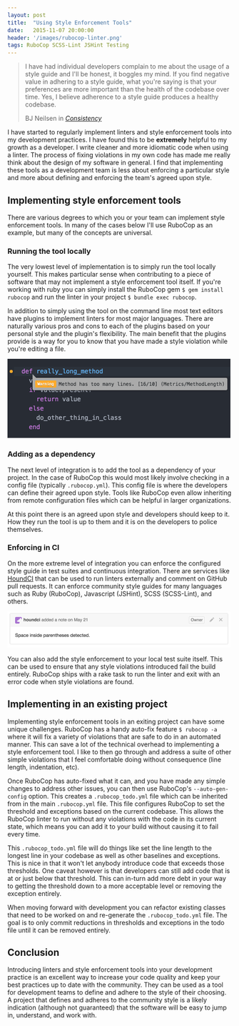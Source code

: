 ```yaml
---
layout: post
title:  "Using Style Enforcement Tools"
date:   2015-11-07 20:00:00
header: '/images/rubocop-linter.png'
tags: RuboCop SCSS-Lint JSHint Testing
---
```


<blockquote>
  <p>I have had individual developers complain to me about the usage of a style guide and I'll be honest, it boggles my mind. If you find negative value in adhering to a style guide, what you're saying is that your preferences are more important than the health of the codebase over time. Yes, I believe adherence to a style guide produces a healthy codebase.</p>
  <footer>
    BJ Neilsen in
    <cite title='http://localshred.github.io/consistency.html'>
      <a href='http://localshred.github.io/consistency.html'>Consistency</a>
    </cite>
  </footer>
</blockquote>

I have started to regularly implement linters and style enforcement tools into my development practices. I have found this to be **extremely** helpful to my growth as a developer. I write cleaner and more idiomatic code when using a linter. The process of fixing violations in my own code has made me really think about the design of my software in general. I find that implementing these tools as a development team is less about enforcing a particular style and more about defining and enforcing the team's agreed upon style.

## Implementing style enforcement tools

There are various degrees to which you or your team can implement style enforcement tools. In many of the cases below I'll use RuboCop as an example, but many of the concepts are universal.

### Running the tool locally

The very lowest level of implementation is to simply run the tool locally yourself. This makes particular sense when contributing to a piece of software that may not implement a style enforcement tool itself.  If you're working with ruby you can simply install the RuboCop gem `$ gem install rubocop` and run the linter in your project `$ bundle exec rubocop`.

In addition to simply using the tool on the command line most text editors have plugins to implement linters for most major languages. There are naturally various pros and cons to each of the plugins based on your personal style and the plugin's flexibility. The main benefit that the plugins provide is a way for you to know that you have made a style violation while you're editing a file.

![RuboCop Editor Output](/images/rubocop-editor-output.png)

### Adding as a dependency

The next level of integration is to add the tool as a dependency of your project. In the case of RuboCop this would most likely involve checking in a config file (typically `.rubocop.yml`). This config file is where the developers can define their agreed upon style. Tools like RuboCop even allow inheriting from remote configuration files which can be helpful in larger organizations.

At this point there is an agreed upon style and developers should keep to it. How they run the tool is up to them and it is on the developers to police themselves.

### Enforcing in CI

On the more extreme level of integration you can enforce the configured style guide in test suites and continuous integration. There are services like [HoundCI](https://houndci.com) that can be used to run linters externally and comment on GitHub pull requests. It can enforce community style guides for many languages such as Ruby (RuboCop), Javascript (JSHint), SCSS (SCSS-Lint), and others.

![HoundCI comment](/images/hound-comment.png)

You can also add the style enforcement to your local test suite itself.  This can be used to ensure that any style violations introduced fail the build entirely.  RuboCop ships with a rake task to run the linter and exit with an error code when style violations are found.

## Implementing in an existing project

Implementing style enforcement tools in an exiting project can have some unique challenges. RuboCop has a handy auto-fix feature `$ rubocop -a` where it will fix a variety of violations that are safe to do in an automated manner. This can save a lot of the technical overhead to implementing a style enforcement tool. I like to then go through and address a suite of other simple violations that I feel comfortable doing without consequence (line length, indentation, etc).

Once RuboCop has auto-fixed what it can, and you have made any simple changes to address other issues, you can then use RuboCop's `--auto-gen-config` option. This creates a `.rubocop_todo.yml` file which can be inherited from in the main `.rubocop.yml` file. This file configures RuboCop to set the threshold and exceptions based on the current codebase. This allows the RuboCop linter to run without any violations with the code in its current state, which means you can add it to your build without causing it to fail every time.

This `.rubocop_todo.yml` file will do things like set the line length to the longest line in your codebase as well as other baselines and exceptions. This is nice in that it won't let anybody introduce code that exceeds those thresholds. One caveat however is that developers can still add code that is at or just below that threshold. This can in-turn add more debt in your way to getting the threshold down to a more acceptable level or removing the exception entirely.

When moving forward with development you can refactor existing classes that need to be worked on and re-generate the `.rubocop_todo.yml` file. The goal is to only commit reductions in thresholds and exceptions in the todo file until it can be removed entirely.

## Conclusion

Introducing linters and style enforcement tools into your development practice is an excellent way to increase your code quality and keep your best practices up to date with the community. They can be used as a tool for development teams to define and adhere to the style of their choosing. A project that defines and adheres to the community style is a likely indication (although not guaranteed) that the software will be easy to jump in, understand, and work with.
